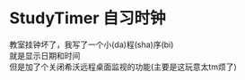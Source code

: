 <h1>StudyTimer 自习时钟</h1>
教室挂钟坏了，我写了一个小(da)程(sha)序(bi)<br>
就是显示日期和时间<br>
但是加了个关闭希沃远程桌面监视的功能(主要是这玩意太tm烦了)<br>